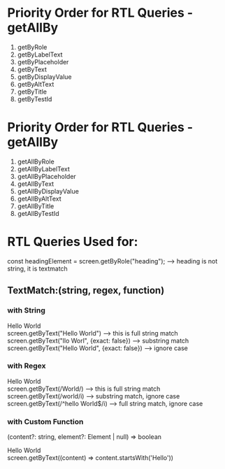 # Priority Order for RTL Queries - getAllBy

1. getByRole
2. getByLabelText
3. getByPlaceholder
4. getByText
5. getByDisplayValue
6. getByAltText
7. getByTitle
8. getByTestId

# Priority Order for RTL Queries - getAllBy

1. getAllByRole
2. getAllByLabelText
3. getAllByPlaceholder
4. getAllByText
5. getAllByDisplayValue
6. getAllByAltText
7. getAllByTitle
8. getAllByTestId

# RTL Queries Used for:

const headingElement = screen.getByRole("heading"); --> heading is not string, it is textmatch

## TextMatch:(string, regex, function)
### with String
<div> Hello World </div>
screen.getByText("Hello World") --> this is full string match
screen.getByText("llo Worl", {exact: false}) --> substring match
screen.getByText("Hello World", {exact: false}) --> ignore case

### with Regex
<div> Hello World </div>
screen.getByText(/World/) --> this is full string match
screen.getByText(/world/i) --> substring match, ignore case
screen.getByText(/^hello World$/i) --> full string match, ignore case

### with Custom Function
(content?: string, element?: Element | null) => boolean
<div> Hello World </div>
screen.getByText((content) => content.startsWith('Hello'))


